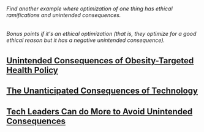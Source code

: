 ###### Find another example where optimization of one thing has ethical ramifications and unintended consequences. 
###### Bonus points if it's an ethical optimization (that is, they optimize for a good ethical reason but it has a negative unintended consequence).

## [Unintended Consequences of Obesity-Targeted Health Policy](https://journalofethics.ama-assn.org/article/unintended-consequences-obesity-targeted-health-policy/2013-04)

## [The Unanticipated Consequences of Technology](https://www.scu.edu/ethics/focus-areas/technology-ethics/resources/the-unanticipated-consequences-of-technology/)

## [Tech Leaders Can do More to Avoid Unintended Consequences](https://www.wired.com/story/technology-unintended-consequences/)
